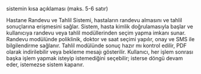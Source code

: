 

sistemin kısa açıklaması (maks. 5-6 satır)

Hastane Randevu ve Tahlil Sistemi, hastaların randevu almasını ve tahlil sonuçlarına erişmesini sağlar.
Sistem, hasta kimlik doğrulamasıyla başlar ve kullanıcıya randevu veya tahlil modüllerinden seçim yapma imkanı sunar.
Randevu modülünde poliklinik, doktor ve saat seçimi yapılır, onay ve SMS ile bilgilendirme sağlanır.
Tahlil modülünde sonuç hazır mı kontrol edilir, PDF olarak indirilebilir veya bekleme mesajı gösterilir.
Kullanıcı, her işlem sonrası başka işlem yapmak isteyip istemediğini seçebilir; isterse döngü devam eder, istemezse sistem kapanır.
